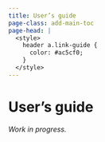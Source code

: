 ```yaml
---
title: User’s guide
page-class: add-main-toc
page-head: |
  <style>
    header a.link-guide {
      color: #ac5cf0;
    }
  </style>
---
```



User’s guide
============

_Work in progress._
